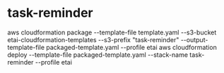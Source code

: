 # task-reminder

aws cloudformation package --template-file template.yaml --s3-bucket etai-cloudformation-templates --s3-prefix "task-reminder" --output-template-file packaged-template.yaml --profile etai
aws cloudformation deploy --template-file packaged-template.yaml --stack-name task-reminder --profile etai